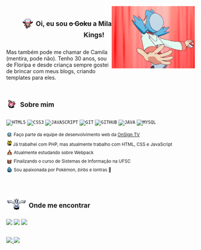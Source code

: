 <img align="right" width="222px" src="https://github.com/MilaKings/MilaKings/blob/main/tumblr_ou332yQQRp1r8sc3ro2_540.gif">

<div display="inline-block">
<h2 align="right"><img src='https://github.com/MilaKings/MilaKings/blob/main/20120804115221!Lyrawalkdown.png'/> <sup>Oi, eu sou <s>o Goku</s> a Mila Kings!</sup>&nbsp;&nbsp;&nbsp;&nbsp;</h2>
</div>
<div display="inline-block">
Mas também pode me chamar de Camila (mentira, pode não). Tenho 30 anos, sou de Floripa e desde criança sempre gostei de brincar com meus blogs, criando templates para eles. 
</div>
<br>

## <img src="https://github.com/MilaKings/MilaKings/blob/main/ani_mdrt_222_ms.gif?raw=true"/> <sup>Sobre mim</sup>

<code><img width="30px" src="https://cdn.jsdelivr.net/gh/devicons/devicon/icons/html5/html5-original-wordmark.svg" title = "HTML5"/></code>
<code><img width="30px" src="https://cdn.jsdelivr.net/gh/devicons/devicon/icons/css3/css3-original-wordmark.svg" title = "CSS3"/></code>
<code><img width="30px" src="https://cdn.jsdelivr.net/gh/devicons/devicon/icons/javascript/javascript-original.svg" title = "JAVASCRIPT"/></code>
<code><img width="30px" src="https://cdn.jsdelivr.net/gh/devicons/devicon/icons/git/git-original.svg" title = "GIT"/></code>
<code><img width="30px" src="https://cdn.jsdelivr.net/gh/devicons/devicon/icons/github/github-original.svg" title = "GITHUB"/></code>
<code><img width="30px" src="https://cdn.jsdelivr.net/gh/devicons/devicon/icons/java/java-original.svg" title = "JAVA"/></code>
<code><img width="30px" src="https://cdn.jsdelivr.net/gh/devicons/devicon/icons/mysql/mysql-original.svg" title = "MYSQL"/></code>

<img  width="20px" src="https://github.com/MilaKings/MilaKings/blob/main/ani_mdrt_363_sf.gif?raw=true"/><sup>Faço parte da equipe de desenvolvimento web da <a href="https://onsign.tv">OnSign TV</a></sup><br>
<img width="18px" src="https://github.com/MilaKings/MilaKings/blob/main/ani_mdrt_135_ms.gif?raw=true"/><sup>Já trabalhei com PHP, mas atualmente trabalho com HTML, CSS e JavaScript</sup><br>
<img  width="20px" src="https://github.com/MilaKings/MilaKings/blob/main/ani_mdrt_079_sf.gif?raw=true"/><sup>Atualmente estudando sobre Webpack</sup><br>
<img  width="20px" src="https://github.com/MilaKings/MilaKings/blob/main/ani_mdrt_098_sf.gif?raw=true"/><sup>Finalizando o curso de Sistemas de Informação na UFSC</sup><br>
<img  width="20px" src="https://github.com/MilaKings/MilaKings/blob/main/ani_mdrt_158_ms.gif?raw=true"/><sup>Sou apaixonada por Pokémon, <i>birbs</i> e lontras 🦦</sup><br>

<br>

## <img width="55px" src="https://github.com/MilaKings/MilaKings/blob/main/ani_mdrt_249_mf.gif?raw=true"/> <sup>Onde me encontrar</sup>
<div>
<a href = "mailto:milareis@gmail.com"><img loading="lazy" src="https://img.shields.io/badge/Gmail-D14836?style=for-the-badge&logo=gmail&logoColor=white" target="_blank"></a>
<a href="https://www.linkedin.com/in/camila-dos-reis-a12663147" target="_blank"><img loading="lazy" src="https://img.shields.io/badge/-LinkedIn-%230077B5?style=for-the-badge&logo=linkedin&logoColor=white" target="_blank"></a>
 <a href="https://instagram.com/mila_kings" target="_blank"><img loading="lazy" src="https://img.shields.io/badge/-Instagram-%23E4405F?style=for-the-badge&logo=instagram&logoColor=white" target="_blank"></a>
</div>

##
<div>
<a href="https://github.com/seu-usuário-aqui">
<img loading="lazy" height="120em" src="https://github-readme-stats.vercel.app/api/top-langs/?username=MilaKings&layout=compact&langs_count=7&theme=holi"/>
<img loading="lazy" height="120em" src="https://github-readme-stats.vercel.app/api?username=MilaKings&show_icons=true&theme=holi&include_all_commits=true&count_private=true"/>
</div>
